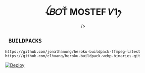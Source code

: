 

<h1 align="center">ꪶ𝐵𝑂Ť MOSTEF 𝑉1ꫂ<br></h1>
<p align="center"> />
</p>

## ` BUILDPACKS`

```
https://github.com/jonathanong/heroku-buildpack-ffmpeg-latest
https://github.com/clhuang/heroku-buildpack-webp-binaries.git
```

[![Deploy](https://www.herokucdn.com/deploy/button.svg)](https://heroku.com/deploy?template=https://github.com/Khufu737/khufuv1/)
